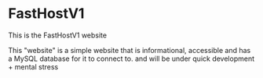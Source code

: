 # FastHostV1

This is the FastHostV1 website


This "website" is a simple website that is informational, accessible and has a MySQL database for it to connect to.
and will be under quick development + mental stress
